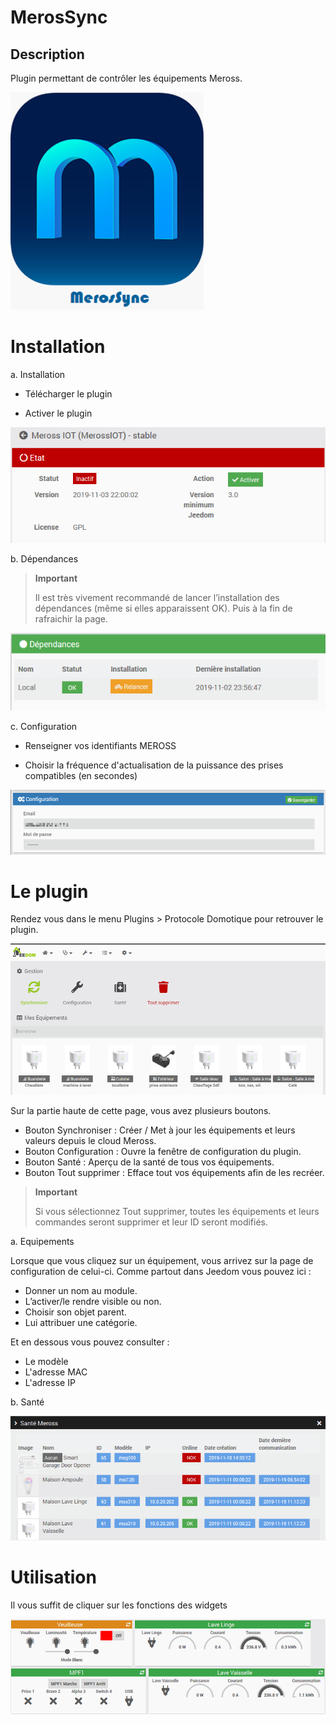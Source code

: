 MerosSync
==========

Description
-----------

Plugin permettant de contrôler les équipements Meross.

![MerosSync icon](../images/MerosSync_icon.png)

Installation
============

a. Installation

- Télécharger le plugin

- Activer le plugin

![Activation](../images/1_Activation.png)

b. Dépendances

> **Important**
>
> Il est très vivement recommandé de lancer l’installation des dépendances (même si elles apparaissent OK). Puis à la fin de rafraichir la page.

![Dependances](../images/2_Deps.png)

c. Configuration

- Renseigner vos identifiants MEROSS

- Choisir la fréquence d'actualisation de la puissance des prises compatibles (en secondes)

![Configuration](../images/3_Config.png)

Le plugin
=========

Rendez vous dans le menu Plugins &gt; Protocole Domotique pour retrouver le plugin.

![Plugin](../images/4_Plugin.png)

Sur la partie haute de cette page, vous avez plusieurs boutons.

- Bouton Synchroniser : Créer / Met à jour les équipements et leurs valeurs depuis le cloud Meross.
- Bouton Configuration : Ouvre la fenêtre de configuration du plugin.
- Bouton Santé : Aperçu de la santé de tous vos équipements.
- Bouton Tout supprimer : Efface tout vos équipements afin de les recréer.

> **Important**
>
> Si vous sélectionnez Tout supprimer, toutes les équipements et leurs commandes seront supprimer et leur ID seront modifiés.

a. Equipements

Lorsque que vous cliquez sur un équipement, vous arrivez sur la page de configuration de celui-ci. Comme partout dans Jeedom vous pouvez ici :

- Donner un nom au module.
- L’activer/le rendre visible ou non.
- Choisir son objet parent.
- Lui attribuer une catégorie.

Et en dessous vous pouvez consulter :

- Le modèle
- L'adresse MAC
- L'adresse IP

b. Santé

![Sante](../images/5_Sante.png)

Utilisation
=========

Il vous suffit de cliquer sur les fonctions des widgets

![Utilisation](../images/6_Dashboard.png)
